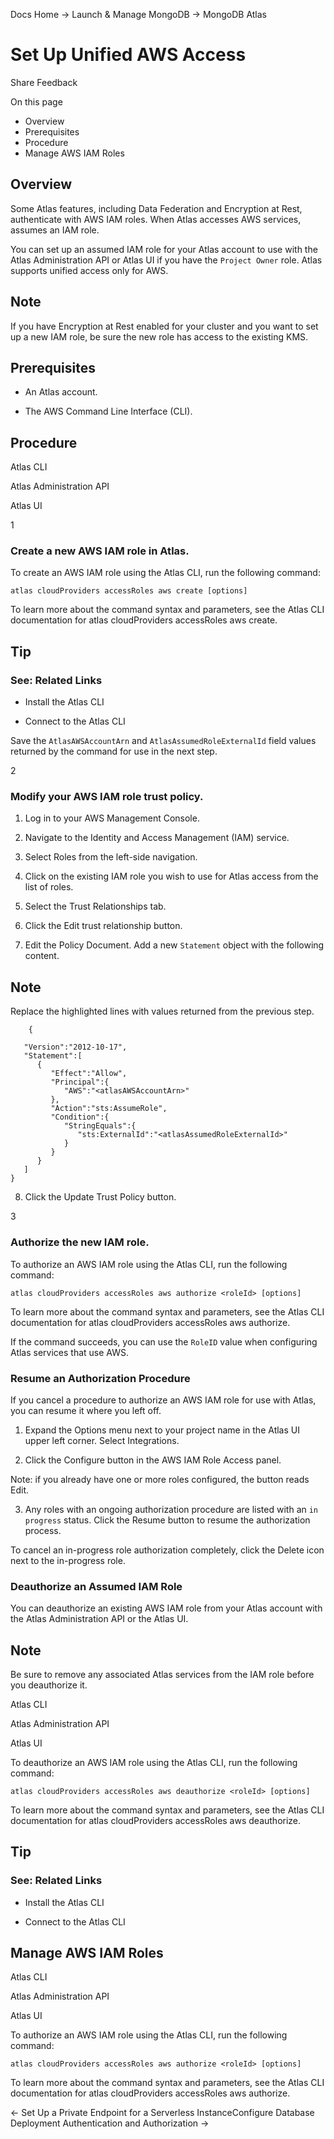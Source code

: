 Docs Home → Launch & Manage MongoDB → MongoDB Atlas

# Set Up Unified AWS Access

Share Feedback

On this page

  * Overview
  * Prerequisites
  * Procedure
  * Manage AWS IAM Roles

## Overview

Some Atlas features, including Data Federation and Encryption at Rest,
authenticate with AWS IAM roles. When Atlas accesses AWS services, assumes an
IAM role.

You can set up an assumed IAM role for your Atlas account to use with the
Atlas Administration API or Atlas UI if you have the `Project Owner` role.
Atlas supports unified access only for AWS.

## Note

If you have Encryption at Rest enabled for your cluster and you want to set up
a new IAM role, be sure the new role has access to the existing KMS.

## Prerequisites

  * An Atlas account.

  * The AWS Command Line Interface (CLI).

## Procedure

Atlas CLI

Atlas Administration API

Atlas UI

1

### Create a new AWS IAM role in Atlas.

To create an AWS IAM role using the Atlas CLI, run the following command:

    
    
    atlas cloudProviders accessRoles aws create [options]  
      
  
To learn more about the command syntax and parameters, see the Atlas CLI
documentation for atlas cloudProviders accessRoles aws create.

## Tip

### See: Related Links

  * Install the Atlas CLI

  * Connect to the Atlas CLI

Save the `AtlasAWSAccountArn` and `AtlasAssumedRoleExternalId` field values
returned by the command for use in the next step.

2

### Modify your AWS IAM role trust policy.

  1. Log in to your AWS Management Console.

  2. Navigate to the Identity and Access Management (IAM) service.

  3. Select Roles from the left-side navigation.

  4. Click on the existing IAM role you wish to use for Atlas access from the list of roles.

  5. Select the Trust Relationships tab.

  6. Click the Edit trust relationship button.

  7. Edit the Policy Document. Add a new `Statement` object with the following content.

## Note

Replace the highlighted lines with values returned from the previous step.

    
        {  
      
       "Version":"2012-10-17",  
       "Statement":[  
          {  
             "Effect":"Allow",  
             "Principal":{  
                "AWS":"<atlasAWSAccountArn>"  
             },  
             "Action":"sts:AssumeRole",  
             "Condition":{  
                "StringEquals":{  
                   "sts:ExternalId":"<atlasAssumedRoleExternalId>"  
                }  
             }  
          }  
       ]  
    }  
  
  8. Click the Update Trust Policy button.

3

### Authorize the new IAM role.

To authorize an AWS IAM role using the Atlas CLI, run the following command:

    
    
    atlas cloudProviders accessRoles aws authorize <roleId> [options]  
      
  
To learn more about the command syntax and parameters, see the Atlas CLI
documentation for atlas cloudProviders accessRoles aws authorize.

If the command succeeds, you can use the `RoleID` value when configuring Atlas
services that use AWS.

### Resume an Authorization Procedure

If you cancel a procedure to authorize an AWS IAM role for use with Atlas, you
can resume it where you left off.

  1. Expand the Options menu next to your project name in the Atlas UI upper left corner. Select Integrations.

  2. Click the Configure button in the AWS IAM Role Access panel.

Note: if you already have one or more roles configured, the button reads Edit.

  3. Any roles with an ongoing authorization procedure are listed with an `in progress` status. Click the Resume button to resume the authorization process.

To cancel an in-progress role authorization completely, click the Delete icon
next to the in-progress role.

### Deauthorize an Assumed IAM Role

You can deauthorize an existing AWS IAM role from your Atlas account with the
Atlas Administration API or the Atlas UI.

## Note

Be sure to remove any associated Atlas services from the IAM role before you
deauthorize it.

Atlas CLI

Atlas Administration API

Atlas UI

To deauthorize an AWS IAM role using the Atlas CLI, run the following command:

    
    
    atlas cloudProviders accessRoles aws deauthorize <roleId> [options]  
      
  
To learn more about the command syntax and parameters, see the Atlas CLI
documentation for atlas cloudProviders accessRoles aws deauthorize.

## Tip

### See: Related Links

  * Install the Atlas CLI

  * Connect to the Atlas CLI

## Manage AWS IAM Roles

Atlas CLI

Atlas Administration API

Atlas UI

To authorize an AWS IAM role using the Atlas CLI, run the following command:

    
    
    atlas cloudProviders accessRoles aws authorize <roleId> [options]  
      
  
To learn more about the command syntax and parameters, see the Atlas CLI
documentation for atlas cloudProviders accessRoles aws authorize.

← Set Up a Private Endpoint for a Serverless InstanceConfigure Database
Deployment Authentication and Authorization →


